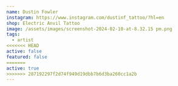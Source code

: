 ```yaml
---
name: Dustin Fowler
instagram: https://www.instagram.com/dustinf_tattoo/?hl=en
shop: Electric Anvil Tattoo
image: /assets/images/screenshot-2024-02-10-at-8.32.15 pm.png
tags:
  - artist
<<<<<<< HEAD
active: false
featured: false
=======
active: true
>>>>>>> 287192297f2d74f949d19dbb7b6d3ba260cc1a2b
---
```

